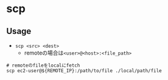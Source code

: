 # scp

## Usage

* `scp <src> <dest>`
  * remoteの場合は`<user>@<host>:<file_path>`

```shell
# remoteのfileをlocalにfetch
scp ec2-user@${REMOTE_IP}:/path/to/file ./local/path/file
```

